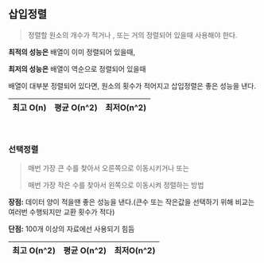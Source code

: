 ## 삽입정렬

> 정렬할 원소의 개수가 적거나 , 또는 거의 정렬되어 있을때 사용해야 한다.

**최적의 성능은** 배열이 이미 정렬되어 있을때,

**최저의 성능은** 배열이 역순으로 정렬되어 있을때

배열이 대부분 정렬되어 있다면, 원소의 횟수가 적어지고 삽입정렬은 좋은 성능을 낸다.

| 최고 O(n) | 평균 O(n^2) | 최저O(n^2) |
| --------- | ----------- | ---------- |

<br>


### **선택정렬**

> 매번 가장 큰 수를 찾아서 오른쪽으로 이동시키거나 또는
>
> 매번 가장 작은 수를  찾아서 왼쪽으로 이동시켜 정렬하는 방법

**장점:** 데이터 양이 적을땐 좋은 성능을 낸다.(큰수 또는 작은값을 선택하기 위해 비교는 여러번 수행되지만 교환 횟수가 적다)

**단점:** 100개 이상의 자료에선 사용되기 힘듬

| 최고 O(n^2) | 평균 O(n^2) | 최저O(n^2) |
| ----------- | ----------- | ---------- |



